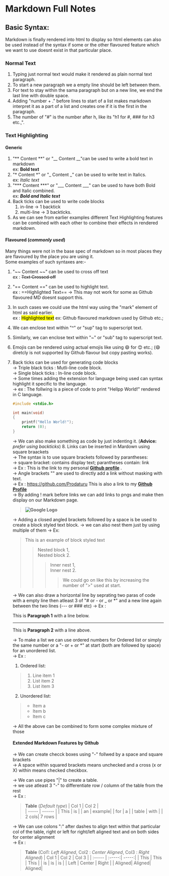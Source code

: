# Markdown Full Notes


## Basic Syntax:

Markdown is finally rendered into html to display so html elements can also be used instead of the syntax if some or the other flavoured feature which we want to use doesnt exist in that particular place.

### Normal Text

1. Typing just normal text would make it rendered as plain normal text paragraph.
2. To start a new paragraph we a empty line should be left between them.
3. For text to stay within the sama paragraph but on a new line, we end the last line with double space.
4. Adding "number + ." before lines to start of a list makes markdown interpret it as a part of a list and creates one if it is the first in the paragraph.
5. The number of "#" is the number after h, like its "h1 for  #, ### for h3 etc.,".

### Text Highlighting

#### Generic
1. "** Content **" or "__ Content __"can be used to write a bold text in markdown  
ex: **Bold text**
2. "* Content *" or "_ Content _" can be used to write text in Italics.  
ex: *Italic text*
3. "*** Content ***" or "___ Content ___" can be used to have both Bold and Italic combined.  
ex: ***Bold and Italic text***
4. Back ticks can be used to write code blocks
	1. in-line -> 1 backtick
	2. multi-line -> 3 backticks.
5. As we can see from earlier examples different Text Highlighting features can be combined with each other to combine their effects in rendered markdown.

#### Flavoured (*commonly used*)
Many things were not in the base spec of markdown so in most places they are flavoured by the place you are using it.  
Some examples of such syntaxes are:-
1. "~~ Content ~~" can be used to cross off text  
ex : ~~Text Crossed off~~
2. "== Content ==" can be used to highlight text.  
ex : ==Highlighted Text==  -> This may not work for some as Github flavoured MD doesnt support this.
3. In such cases we could use the html way using the "mark" element of html as said earlier.  
ex : <mark>Highlighted text</mark>
		ex: Github flavoured markdown used by Github etc.;
4. We can enclose text within "^" or "sup" tag to superscript text.
5. Similarly, we can enclose text within "~" or "sub" tag to superscript text.
6. Emojis can be rendered using actual emojis like using :smile: for 😊 etc.; (:smile: diretcly is not supported by Github flavour but copy pasting works).
7. Back ticks can be used for generating code blocks  
	-> Triple black ticks : Mutli-line code block.  
	-> Single black ticks : In-line code block.  
	-> Some times adding the extension for language being used can syntax highlight it specific to the language.  
	-> ex :  The follwing is a piece of code to print "Hellpp World!" rendered in C language.
	```c
	#include <stdio.h>

	int	main(void)
	{
		printf("Hello World!");
		return (0);
	}
	```
	-> We can also make something as code by just indenting it. (**Advice:** *prefer using backticks*)
	8. Links can be inserted in Mardown using square braackets  
	-> The syntax is to use square brackets followed by parantheses:  
	-> square bracket: contains display text; parantheses contain: link  
	-> Ex : This is the link to my personal **[Github profile](https://github.com/Prodaturu)** .  
	-> Angle brackets "<link to website>" are used to directly add a link without masking with text.  
	-> Ex : <https://github.com/Prodaturu> This is also a link to my **[Github Profile](https://github.com/Prodaturu)**  
	-> By adding ! mark before links we can add links to pngs and make then display on our Markdown page.  
	>	**![Google Logo](https://upload.wikimedia.org/wikipedia/commons/thumb/2/2f/Google_2015_logo.svg/500px-Google_2015_logo.svg.png)**  

	-> Adding a closed angled brackets followed by a space is be used to create a block styled text block.
	-> we can also nest them just by using multiple of them
	-> Ex:
	> This is an example of block styled text
	>> Nested block 1,  
	>> Nested block 2.
	>>> Inner nest 1,  
	>>> Inner nest 2.
	>>>> We could go on like this by increasing the number of ">" used at start.

	-> We can also draw a horizontal line by seprating two paras of code with a empty line then atleast 3 of "# or - or _ or *" and a new line again between the two lines (--- or ### etc)
	-> Ex :  

	This is **Paragraph 1** with a line below.

	***

	This is **Paragraph 2** with a line above.

	-> To make a list we can use ordered numbers for Ordered list or simply the same number or a "- or + or *" at start (both are followed by space) for an unordered list.  
	-> Ex :  
	1. Ordered list:  
	> 1. Line item 1
	> 2. List item 2
	> 3. List item 3

	2. Unordered list:  
	> + Item a
	> + Item b
	> + Item c

	-> All the above can be combined to form some complex mixture of those

	#### Extended Markdown Features by Github

	-> We can create checck boxes using "-" follwed by a space and square brackets  
	-> A space within squared brackets means unchecked and a cross (x or X) within means checked checkbox.

	-> We can use pipes "|" to create a table.  
	-> we use atleast 3 "-" to differentiate row / column of the table from the rest  
	-> Ex :  
	> **Table** (*Default type*)
	> | Col 1 | Col 2  |  
	> | ----- | ------ |
	> | This  | is     |
	> | an    | example|
	> | for   | a      |
	> | table | with   |
	> | 2 cols| 7 rows |

	-> We can use colons ":" after dashes to align text within that particular col of the table, right or left for right/left aligned text and on both sides for center alignment  
	-> Ex :  
	> **Table**  (Col1: *Left Aligned*, Col2 : *Center Aligned*, Col3 : *Right Aligned*)
	> | Col 1  | Col 2  |  Col 3 |
	> | :----- | :-----:|  -----:|
	> | This   | This   | This   |
	> | is     | is     | is     |
	> | Left   | Center | Right  |
	> | Aligned| Aligned| Aligned|
